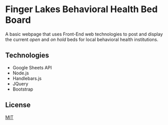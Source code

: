 # Finger Lakes Behavioral Health Bed Board
A basic webpage that uses Front-End web technologies to post and display the current *open* and *on hold* beds for local behavioral health institutions. 

## Technologies
* Google Sheets API
* Node.js
* Handlebars.js
* JQuery
* Bootstrap


## License
[MIT](https://choosealicense.com/licenses/mit/)
